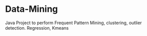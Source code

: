 # Data-Mining
Java Project to perform Frequent Pattern Mining, clustering, outlier detection. Regression, Kmeans

